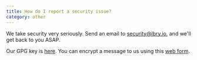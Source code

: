 ```yaml
---
title: How do I report a security issue?
category: other
---
```


We take security very seriously. Send an email to <security@lbry.io>, and we'll get back to you ASAP.

Our GPG key is [here](/faq/gpg-key). You can encrypt a message to us using this [web form](https://keybase.io/encrypt#lbry).
